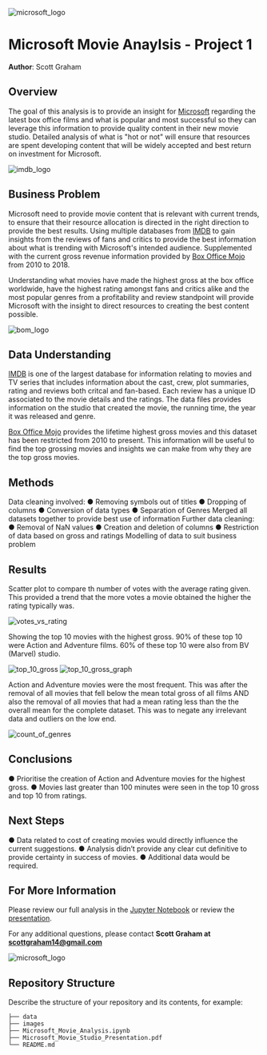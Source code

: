 ![microsoft_logo](images/micro_logo.jpg)
# Microsoft Movie Anaylsis - Project 1

**Author**: Scott Graham

## Overview

The goal of this analysis is to provide an insight for [Microsoft](https://www.microsoft.com/en-au/movies-and-tv?activetab=movies%3aprimaryr2) regarding the latest box office films and what is popular and most successful so they can leverage this information to provide quality content in their new movie studio. Detailed analysis of what is "hot or not" will ensure that resources are spent developing content that will be widely accepted and best return on investment for Microsoft.

![imdb_logo](images/IMDB_logo.jpg)

## Business Problem

Microsoft need to provide movie content that is relevant with current trends, to ensure that their resource allocation is directed in the right direction to provide the best results. Using multiple databases from [IMDB](https://www.imdb.com/) to gain insights from the reviews of fans and critics to provide the best information about what is trending with Microsoft's intended audience. Supplemented with the current gross revenue information provided by [Box Office Mojo](https://www.boxofficemojo.com/chart/ww_top_lifetime_gross/) from 2010 to 2018.

Understanding what movies have made the highest gross at the box office worldwide, have the highest rating amongst fans and critics alike and the most popular genres from a profitability and review standpoint will provide Microsoft with the insight to direct resources to creating the best content possible.

![bom_logo](images/bom_logo.png)

## Data Understanding

[IMDB](https://www.imdb.com/) is one of the largest database for information relating to movies and TV series that includes information about the cast, crew, plot summaries, rating and reviews both critcal and fan-based.
Each review has a unique ID associated to the movie details and the ratings. The data files provides information on the studio that created the movie, the running time, the year it was released and genre.

[Box Office Mojo](https://www.boxofficemojo.com/chart/ww_top_lifetime_gross/) provides the lifetime highest gross movies and this dataset has been restricted from 2010 to present. This information will be useful to find the top grossing movies and insights we can make from why they are the top gross movies.

## Methods

Data cleaning involved:
● Removing symbols out of titles
● Dropping of columns
● Conversion of data types
● Separation of Genres
Merged all datasets together to provide best use of
information
Further data cleaning:
● Removal of NaN values
● Creation and deletion of columns
● Restriction of data based on gross and ratings
Modelling of data to suit business problem

## Results

Scatter plot to compare th number of votes with the average rating given. This provided a trend that the more votes a movie obtained the higher the rating typically was.

![votes_vs_rating](images/votes_vs_rating.jpg)

Showing the top 10 movies with the highest gross. 
90% of these top 10 were Action and Adventure films. 
60% of these top 10 were also from BV (Marvel) studio.

![top_10_gross](images/top_ten_gross.jpg)
![top_10_gross_graph](images/top_ten_gross_graph.jpg)

Action and Adventure movies were the most frequent. This was after the removal of all movies that fell below the mean total gross of all films AND also the removal of all movies that had a mean rating less than the the overall mean for the complete dataset. This was to negate any irrelevant data and outliers on the low end.

![count_of_genres](images/count_of_genre.png)

## Conclusions

● Prioritise the creation of Action and Adventure movies for the highest gross.
● Movies last greater than 100 minutes were seen in the top 10 gross and top 10 from ratings.

## Next Steps

● Data related to cost of creating movies would directly influence the current suggestions.
● Analysis didn’t provide any clear cut definitive to provide certainty in success of movies.
● Additional data would be required.


## For More Information

Please review our full analysis in the [Jupyter Notebook](./Microsoft_Movie_Analysis.ipynb) or review the [presentation](./Microsoft_Movie_Studio_Presentation.pdf).

For any additional questions, please contact **Scott Graham at scottgraham14@gmail.com**

![microsoft_logo](images/micro_logo.jpg)

## Repository Structure

Describe the structure of your repository and its contents, for example:

```
├── data                          
├── images   
├── Microsoft_Movie_Analysis.ipynb         
├── Microsoft_Movie_Studio_Presentation.pdf                                
└── README.md                              
```
